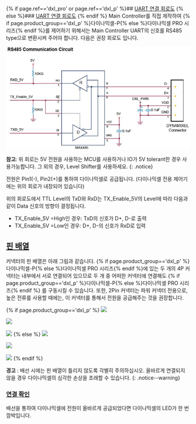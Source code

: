 {% if page.ref=='dxl_pro' or page.ref=='dxl_p' %}## [UART 연결 회로도](#uart-연결-회로도) {% else %}### [UART 연결 회로도](#uart-연결-회로도) {% endif %}
Main Controller를 직접 제작하여 {% if page.product_group=='dxl_p' %}다이나믹셀-P{% else %}다이나믹셀 PRO 시리즈{% endif %}를 제어하기 위해서는 Main Controller UART의 신호를 RS485 type으로 변환시켜 주어야 합니다. 다음은 권장 회로도 입니다.

![](/assets/images/dxl/x/x_series_485_circuit.jpg)

**참고**: 위 회로는 5V 전원을 사용하는 MCU를 사용하거나 IO가 5V tolerant한 경우 사용가능합니다. 그 외의 경우, Level Shifter를 사용하세요.
{: .notice}

전원은 Pin1(-), Pin2(+)를 통하여 다이나믹셀로 공급됩니다. (다이나믹셀 전용 제어기에는 위의 회로가 내장되어 있습니다)

위의 회로도에서 TTL Level의 TxD와 RxD는 TX_Enable_5V의 Level에 따라 다음과 같이 Data 신호의 방향이 결정됩니다.
- TX_Enable_5V =High인 경우: TxD의 신호가 D+, D-로 출력
- TX_Enable_5V =Low인 경우: D+, D-의 신호가 RxD로 입력

## [핀 배열](#핀-배열)
커넥터의 핀 배열은 아래 그림과 같습니다. {% if page.product_group=='dxl_p' %}다이나믹셀-P{% else %}다이나믹셀 PRO 시리즈{% endif %}에 있는 두 개의 4P 커넥터는 내부에서 서로 연결되어 있으므로 두 개 중 어떠한 커넥터에 연결해도 {% if page.product_group=='dxl_p' %}다이나믹셀-P{% else %}다이나믹셀 PRO 시리즈{% endif %} 를 구동시킬 수 있습니다. 또한, 2Pin 커넥터는 파워 커넥터 전용으로, 높은 전류를 사용할 때에는, 이 커넥터를 통해서 전원을 공급해주는 것을 권장합니다.

{% if page.product_group=='dxl_p' %}
![](/assets/images/dxl/p/pin_name.png)

![](/assets/images/dxl/p/connection.png)

![](/assets/images/dxl/p/wiring.png)
{% else %}
![](/assets/images/dxl/pro/clip_image003.png)

![](/assets/images/dxl/pro/clip_image005.jpg)

![](/assets/images/dxl/pro/clip_image007.png)
{% endif %}

**경고** : 배선 시에는 핀 배열이 틀리지 않도록 각별히 주의하십시오. 올바르게 연결되지 않을 경우 다이나믹셀의 심각한 손상을 초래할 수 있습니다.
{: .notice--warning}

### [연결 확인](#연결-확인)

배선을 통하여 다이나믹셀에 전원이 올바르게 공급되었다면 다이나믹셀의 LED가 한 번 깜박입니다.
